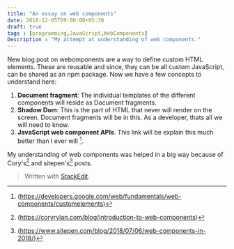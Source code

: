```yaml
---
title: "An essay on web components"
date: 2018-12-05T09:00:00+05:30
draft: true
tags : [programming,JavaScript,WebComponents]
Description : "My attempt at understanding of web components."
---
```


New blog post on webomponents are a way to define custom HTML elements. These are reusable and since, they can be all custom JavaScript, can be shared as an  npm package. 
Now we have a few concepts to understand here:
 1. **Document fragment**: The individual templates of the different components will reside as Document fragments. 
 2. **Shadow Dom**: This is the part of HTML that never will render on the screen. Document fragments will be in this. As a developer, thats all we will need to know.
 3. **JavaScript web component APIs**. This link will be explain this much better than I ever will [^atGoogle].

My understanding of web components was helped in a big way because of Cory's[^blogPost1] and sitepen's[^sitepen] posts.

[^atGoogle]: (https://developers.google.com/web/fundamentals/web-components/customelements)  

[^blogPost1]: (https://coryrylan.com/blog/introduction-to-web-components)
[^sitepen]: (https://www.sitepen.com/blog/2018/07/06/web-components-in-2018/)
[^site]: (https://www.webcomponents.org/introduction)
[^moduleImport]: (https://jakearchibald.com/2017/es-modules-in-browsers/)

> Written with [StackEdit](https://stackedit.io/).


<!--stackedit_data:
eyJoaXN0b3J5IjpbMjAxNDAzMzAzNywtODI2MzkyNjMyLC04OD
AyNjI5MDFdfQ==
-->